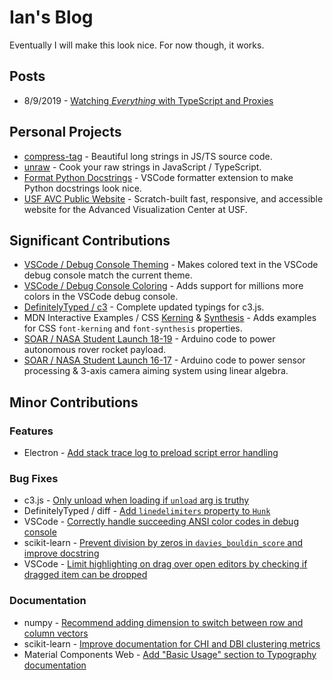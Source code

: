 # Ian's Blog
Eventually I will make this look nice. For now though, it works.

## Posts
* 8/9/2019 - [Watching *Everything* with TypeScript and Proxies](watching-everything.md)

## Personal Projects
* [compress-tag](https://github.com/iansan5653/unraw) - Beautiful long strings in JS/TS source code.
* [unraw](https://github.com/iansan5653/unraw) - Cook your raw strings in JavaScript / TypeScript.
* [Format Python Docstrings](https://github.com/iansan5653/unraw) - VSCode formatter extension to make Python docstrings look nice.
* [USF AVC Public Website](https://github.com/usf-avc/public-website) - Scratch-built fast, responsive, and accessible website for the Advanced Visualization Center at USF.

## Significant Contributions
* [VSCode / Debug Console Theming](https://github.com/microsoft/vscode/pull/71458) - Makes colored text in the VSCode debug console match the current theme.
* [VSCode / Debug Console Coloring](https://github.com/microsoft/vscode/pull/70935) - Adds support for millions more colors in the VSCode debug console.
* [DefinitelyTyped / c3](https://github.com/DefinitelyTyped/DefinitelyTyped/pull/37139) - Complete updated typings for c3.js.
* MDN Interactive Examples / CSS [Kerning](https://github.com/mdn/interactive-examples/pull/667/commits) & [Synthesis](https://github.com/mdn/interactive-examples/pull/686) - Adds examples for CSS `font-kerning` and `font-synthesis` properties.
* [SOAR / NASA Student Launch 18-19](https://github.com/usfsoar/NSL_18-19_Rover) - Arduino code to power autonomous rover rocket payload.
* [SOAR / NASA Student Launch 16-17](https://github.com/usfsoar/NSL_16-17_Navigation) - Arduino code to power sensor processing & 3-axis camera aiming system using linear algebra.

## Minor Contributions
### Features
* Electron - [Add stack trace log to preload script error handling](https://github.com/electron/electron/pull/18905)
### Bug Fixes
* c3.js - [Only unload when loading if `unload` arg is truthy](https://github.com/c3js/c3/pull/2649)
* DefinitelyTyped / diff - [Add `linedelimiters` property to `Hunk`](https://github.com/DefinitelyTyped/DefinitelyTyped/pull/34077)
* VSCode - [Correctly handle succeeding ANSI color codes in debug console](https://github.com/microsoft/vscode/pull/70502)
* scikit-learn - [Prevent division by zeros in `davies_bouldin_score` and improve docstring](https://github.com/scikit-learn/scikit-learn/pull/12760)
* VSCode - [Limit highlighting on drag over open editors by checking if dragged item can be dropped](https://github.com/microsoft/vscode/pull/52623)

### Documentation
* numpy - [Recommend adding dimension to switch between row and column vectors](https://github.com/numpy/numpy/pull/12973)
* scikit-learn - [Improve documentation for CHI and DBI clustering metrics](https://github.com/scikit-learn/scikit-learn/pull/12764)
* Material Components Web - [Add "Basic Usage" section to Typography documentation](https://github.com/material-components/material-components-web/pull/2760)